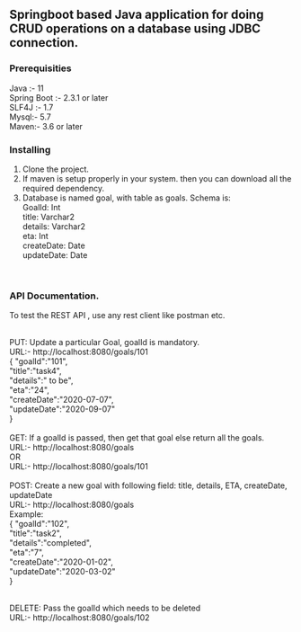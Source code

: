 ## Springboot based Java application for doing CRUD operations on a database using JDBC connection.

### Prerequisities
Java :- 11
<br>Spring Boot :- 2.3.1 or later
<br>SLF4J :- 1.7
<br>Mysql:- 5.7
<br>Maven:- 3.6 or later

### Installing
1. Clone the project.<br>
2. If maven is setup properly in your system. then you can download all the required dependency.<br>
3. Database is named goal, with table as goals. Schema is:<br>
GoalId: Int<br>
title: Varchar2<br>
details: Varchar2<br>
eta: Int<br>
createDate: Date<br>
updateDate: Date<br>
<br>

### API Documentation.
To test the REST API , use any rest client like postman etc.<br>

<br>PUT: Update a particular Goal, goalId is mandatory.
<br>URL:- http://localhost:8080/goals/101
<br>{
"goalId":"101",<br>
"title":"task4",<br>
"details":" to be",<br>
"eta":"24",<br>
"createDate":"2020-07-07",<br>
"updateDate":"2020-09-07"<br>
}<br>
<br>
GET: If a goalId is passed, then get that goal else return all the goals.
<br>URL:- http://localhost:8080/goals
<br>OR
<br>URL:- http://localhost:8080/goals/101
<br>
<br>POST: Create a new goal with following field: title, details, ETA, createDate, updateDate
<br>URL:- http://localhost:8080/goals
<br>Example:
<br>{
"goalId":"102",<br>
"title":"task2",<br>
"details":"completed",<br>
"eta":"7",<br>
"createDate":"2020-01-02",<br>
"updateDate":"2020-03-02"<br>
}<br>

<br>DELETE: Pass the goalId which needs to be deleted
<br>URL:- http://localhost:8080/goals/102

